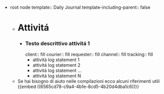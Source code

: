 - root node
  template:: Daily Journal
  template-including-parent:: false
	- # Attivitá
		- ### Testo descrittivo attivitá 1
		  client:: fill
		  courier:: fill
		  requester:: fill
		  channel:: fill
		  tracking:: fill
			- attivitá log statement 1
			- attivitá log statement 2
			- attivitá log statement ...
			- attivitá log statement N
	- Se hai bisogno di aiuto nelle compilazioni ecco alcuni riferimenti utili
	  {{embed ((6565cd78-c9a4-4b1e-8cd5-4b20d4dba1c6))}}